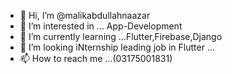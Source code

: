 - 👋 Hi, I’m @malikabdullahnaazar
- 👀 I’m interested in ... App-Development
- 🌱 I’m currently learning ...Flutter,Firebase,Django
- 💞️ I’m looking iNternship leading job in Flutter ...
- 📫 How to reach me ...(03175001831)

<!---
malikabdullahnaazar/malikabdullahnaazar is a ✨ special ✨ repository because its `README.md` (this file) appears on your GitHub profile.
You can click the Preview link to take a look at your changes.
--->
